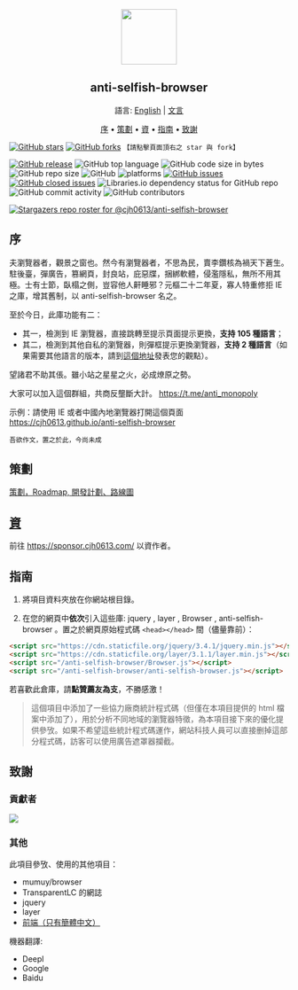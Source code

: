 <div align="center">
  <a href="https://cjh0613.com/" target="_blank" rel="noopener noreferrer" alt="CJH0613">
    <img src="https://cdn.jsdelivr.net/gh/cjh0613/blog/images/icons/CJHicon.jpg" width="100" height="100">
  </a>
</div>
<h2 align="center">anti-selfish-browser</h2>
<p align="center">
語言: <a href="https://github.com/cjh0613/anti-selfish-browser/blob/master/README.md" target="_blank" rel="noopener noreferrer">English</a>
  | <a href="https://github.com/cjh0613/anti-selfish-browser/blob/master/README_zh.md" target="_blank" rel="noopener noreferrer">文言</a>
</p>
<p align="center">
  <a href="#序">序</a> •
  <a href="#策劃">策劃</a> •
  <a href="#資">資</a> •
  <a href="#指南">指南</a> •
  <a href="#致謝">致謝</a>
</p>

[![GitHub stars](https://img.shields.io/github/stars/cjh0613/anti-selfish-browser.svg?style=social)](https://github.com/cjh0613/anti-selfish-browser/stargazers)     [![GitHub forks](https://img.shields.io/github/forks/cjh0613/anti-selfish-browser.svg?style=social)](https://github.com/cjh0613/anti-selfish-browser/network/members)  `【請點擊頁面頂右之 star 與 fork】`

[![GitHub release](https://img.shields.io/github/release/cjh0613/anti-selfish-browser.svg?label=%E7%89%88%E6%9C%AC)](https://github.com/cjh0613/anti-selfish-browser/releases/tag/)   ![GitHub top language](https://img.shields.io/github/languages/top/cjh0613/anti-selfish-browser.svg)  ![GitHub code size in bytes](https://img.shields.io/github/languages/code-size/cjh0613/anti-selfish-browser.svg)  ![GitHub repo size](https://img.shields.io/github/repo-size/cjh0613/anti-selfish-browser.svg) ![GitHub](https://img.shields.io/github/license/cjh0613/anti-selfish-browser.svg) ![platforms](https://img.shields.io/badge/platform-win32%20%7C%20win64%20%7C%20linux%20%7C%20osx-brightgreen.svg)     [![GitHub issues](https://img.shields.io/github/issues/cjh0613/anti-selfish-browser.svg)](https://github.com/cjh0613/anti-selfish-browser/issues)  [![GitHub closed issues](https://img.shields.io/github/issues-closed/cjh0613/anti-selfish-browser.svg)](https://github.com/cjh0613/anti-selfish-browser/issues?q=is%3Aissue+is%3Aclosed) ![Libraries.io dependency status for GitHub repo](https://img.shields.io/librariesio/github/cjh0613/anti-selfish-browser.svg)   ![GitHub commit activity](https://img.shields.io/github/commit-activity/m/cjh0613/anti-selfish-browser.svg)  ![GitHub contributors](https://img.shields.io/github/contributors/cjh0613/anti-selfish-browser.svg)

[![Stargazers repo roster for @cjh0613/anti-selfish-browser](https://reporoster.com/stars/cjh0613/anti-selfish-browser)](https://github.com/cjh0613/anti-selfish-browser/stargazers)

## 序

夫瀏覽器者，觀景之窗也。然今有瀏覽器者，不思為民，賣李鑽核為禍天下蒼生。駐後臺，彈廣告，篡網頁，封良站，庇惡牒，捆綁軟體，侵濫隱私，無所不用其極。士有士節，臥榻之側，豈容他人鼾睡邪？元樞二十二年夏，寡人特重修拒 IE 之庫，增其舊制，以 anti-selfish-browser 名之。

至於今日，此庫功能有二：
- 其一，檢測到 IE 瀏覽器，直接跳轉至提示頁面提示更換，**支持 105 種語言**；
- 其二，檢測到其他自私的瀏覽器，則彈框提示更換瀏覽器，**支持 2 種語言**（如果需要其他語言的版本，請到[這個地址](https://github.com/cjh0613/anti-selfish-browser/issues/2)發表您的觀點）。

望諸君不助其倀。雖小站之星星之火，必成燎原之勢。

大家可以加入這個群組，共商反壟斷大計。 https://t.me/anti_monopoly

示例：請使用 IE 或者中國內地瀏覽器打開這個頁面 https://cjh0613.github.io/anti-selfish-browser

```
吾欲作文，置之於此，今尚未成
```

## 策劃
[策劃，Roadmap, 開發計劃、路線圖](https://github.com/cjh0613/anti-selfish-browser/projects/1)

## [資](https://sponsor.cjh0613.com/)

前往 https://sponsor.cjh0613.com/ 以資作者。

## 指南

1. 將項目資料夾放在你網站根目錄。

2. 在您的網頁中**依次**引入這些庫: jquery , layer , Browser , anti-selfish-browser 。置之於網頁原始程式碼 `<head></head>` 間（儘量靠前）：

```html
<script src="https://cdn.staticfile.org/jquery/3.4.1/jquery.min.js"></script>
<script src="https://cdn.staticfile.org/layer/3.1.1/layer.min.js"></script>
<script src="/anti-selfish-browser/Browser.js"></script>
<script src="/anti-selfish-browser/anti-selfish-browser.js"></script>
```

若喜歡此倉庫，請**點贊薦友為支**，不勝感激！

> 這個項目中添加了一些協力廠商統計程式碼（但僅在本項目提供的 html 檔案中添加了），用於分析不同地域的瀏覽器特徵，為本項目接下來的優化提供參攷。如果不希望這些統計程式碼運作，網站科技人員可以直接删掉這部分程式碼，訪客可以使用廣告遮罩器攔截。

## 致謝

### 貢獻者
<a href="https://github.com/cjh0613/anti-selfish-browser/graphs/contributors">
  <img src="https://contrib.rocks/image?repo=cjh0613/anti-selfish-browser" />
</a>

### 其他

此項目參攷、使用的其他項目：

- mumuy/browser
- TransparentLC 的網誌
- jquery
- layer
- [前端（只有簡體中文）](https://support.dmeng.net/upgrade-your-browser.html)

機器翻譯:
- Deepl
- Google
- Baidu
